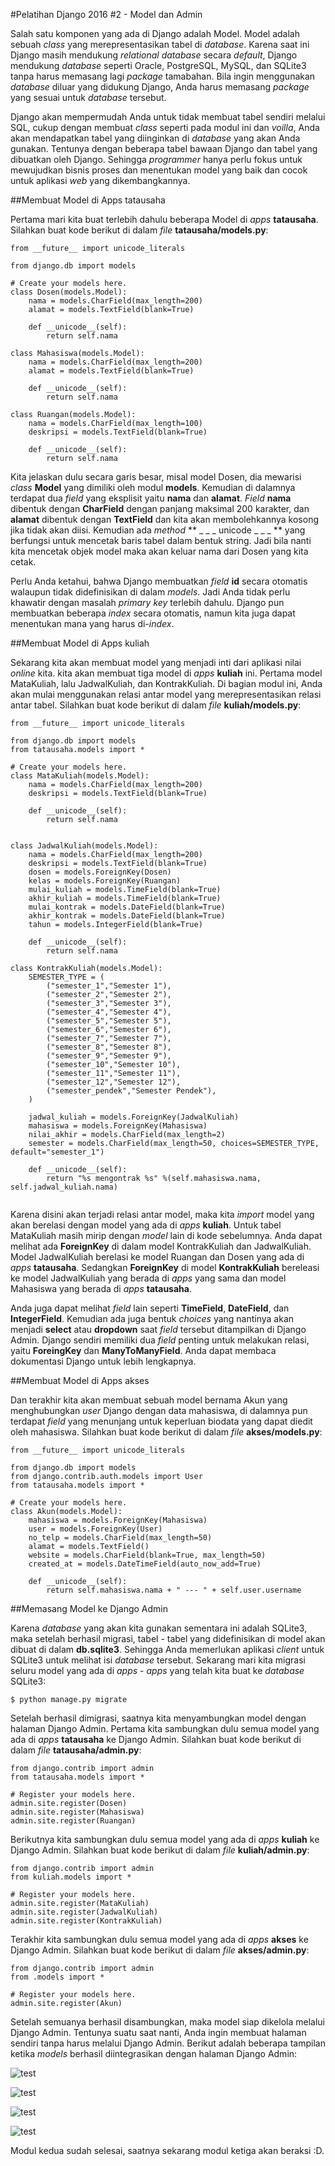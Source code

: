 #Pelatihan Django 2016 #2 - Model dan Admin

Salah satu komponen yang ada di Django adalah Model. Model adalah sebuah *class* yang merepresentasikan tabel di *database*. Karena saat ini Django masih mendukung *relational database* secara *default*, Django mendukung *database* seperti Oracle, PostgreSQL, MySQL, dan SQLite3 tanpa harus memasang lagi *package* tamabahan. Bila ingin menggunakan *database* diluar yang didukung Django, Anda harus memasang *package* yang sesuai untuk *database* tersebut.

Django akan mempermudah Anda untuk tidak membuat tabel sendiri melalui SQL, cukup dengan membuat *class* seperti pada modul ini dan *voilla*, Anda akan mendapatkan tabel yang diinginkan di *database* yang akan Anda gunakan. Tentunya dengan beberapa tabel bawaan Django dan tabel yang dibuatkan oleh Django. Sehingga *programmer* hanya perlu fokus untuk mewujudkan bisnis proses dan menentukan model yang baik dan cocok untuk aplikasi *web* yang dikembangkannya.

##Membuat Model di Apps tatausaha

Pertama mari kita buat terlebih dahulu beberapa Model di *apps* **tatausaha**. Silahkan buat kode berikut di dalam *file* **tatausaha/models.py**:

```
from __future__ import unicode_literals

from django.db import models

# Create your models here.
class Dosen(models.Model):
	nama = models.CharField(max_length=200)
	alamat = models.TextField(blank=True)

	def __unicode__(self):
		return self.nama

class Mahasiswa(models.Model):
	nama = models.CharField(max_length=200)
	alamat = models.TextField(blank=True)

	def __unicode__(self):
		return self.nama
	
class Ruangan(models.Model):
	nama = models.CharField(max_length=100)
	deskripsi = models.TextField(blank=True)

	def __unicode__(self):
		return self.nama
```

Kita jelaskan dulu secara garis besar, misal model Dosen, dia mewarisi *class* **Model** yang dimiliki oleh modul **models**. Kemudian di dalamnya terdapat dua *field* yang eksplisit yaitu **nama** dan **alamat**. *Field* **nama** dibentuk dengan **CharField** dengan panjang maksimal 200 karakter, dan **alamat** dibentuk dengan **TextField** dan kita akan membolehkannya kosong jika tidak akan diisi. Kemudian ada *method* ** _ _ _ unicode _ _ _ ** yang berfungsi untuk mencetak baris tabel dalam bentuk string. Jadi bila nanti kita mencetak objek model maka akan keluar nama dari Dosen yang kita cetak.

Perlu Anda ketahui, bahwa Django membuatkan *field* **id** secara otomatis walaupun tidak didefinisikan di dalam *models*. Jadi Anda tidak perlu khawatir dengan masalah *primary key* terlebih dahulu. Django pun membuatkan beberapa *index* secara otomatis, namun kita juga dapat menentukan mana yang harus di-*index*. 

##Membuat Model di Apps kuliah

Sekarang kita akan membuat model yang menjadi inti dari aplikasi nilai *online* kita. kita akan membuat tiga model di *apps* **kuliah** ini. Pertama model MataKuliah, lalu JadwalKuliah, dan KontrakKuliah. Di bagian modul ini, Anda akan mulai menggunakan relasi antar model yang merepresentasikan relasi antar tabel. Silahkan buat kode berikut di dalam *file* **kuliah/models.py**:

```
from __future__ import unicode_literals

from django.db import models
from tatausaha.models import *

# Create your models here.
class MataKuliah(models.Model):
	nama = models.CharField(max_length=200)
	deskripsi = models.TextField(blank=True)

	def __unicode__(self):
		return self.nama
	

class JadwalKuliah(models.Model):
	nama = models.CharField(max_length=200)
	deskripsi = models.TextField(blank=True)
	dosen = models.ForeignKey(Dosen)
	kelas = models.ForeignKey(Ruangan)
	mulai_kuliah = models.TimeField(blank=True)
	akhir_kuliah = models.TimeField(blank=True)
	mulai_kontrak = models.DateField(blank=True)
	akhir_kontrak = models.DateField(blank=True)
	tahun = models.IntegerField(blank=True)
	
	def __unicode__(self):
		return self.nama
	
class KontrakKuliah(models.Model):
	SEMESTER_TYPE = (
        ("semester_1","Semester 1"),
        ("semester_2","Semester 2"),
        ("semester_3","Semester 3"),
        ("semester_4","Semester 4"),
        ("semester_5","Semester 5"),
        ("semester_6","Semester 6"),
        ("semester_7","Semester 7"),
        ("semester_8","Semester 8"),
        ("semester_9","Semester 9"),
        ("semester_10","Semester 10"),
        ("semester_11","Semester 11"),
        ("semester_12","Semester 12"),
        ("semester_pendek","Semester Pendek"),
    )

	jadwal_kuliah = models.ForeignKey(JadwalKuliah)
	mahasiswa = models.ForeignKey(Mahasiswa)
	nilai_akhir = models.CharField(max_length=2)
	semester = models.CharField(max_length=50, choices=SEMESTER_TYPE, default="semester_1")
	
	def __unicode__(self):
		return "%s mengontrak %s" %(self.mahasiswa.nama, self.jadwal_kuliah.nama)
	
```

Karena disini akan terjadi relasi antar model, maka kita *import* model yang akan berelasi dengan model yang ada di *apps* **kuliah**. Untuk tabel MataKuliah masih mirip dengan *model* lain di kode sebelumnya. Anda dapat melihat ada **ForeignKey** di dalam model KontrakKuliah dan JadwalKuliah. Model JadwalKuliah berelasi ke model Ruangan dan Dosen yang ada di *apps* **tatausaha**. Sedangkan **ForeignKey** di model **KontrakKuliah** bereleasi ke model JadwalKuliah yang berada di *apps* yang sama dan model Mahasiswa yang berada di *apps* **tatausaha**. 

Anda juga dapat melihat *field* lain seperti **TimeField**, **DateField**, dan **IntegerField**. Kemudian ada juga bentuk *choices* yang nantinya akan menjadi **select** atau **dropdown** saat *field* tersebut ditampilkan di Django Admin. Django sendiri memiliki dua *field* penting untuk melakukan relasi, yaitu **ForeingKey** dan **ManyToManyField**. Anda dapat membaca dokumentasi Django untuk lebih lengkapnya.

##Membuat Model di Apps akses

Dan terakhir kita akan membuat sebuah model bernama Akun yang menghubungkan *user* Django dengan data mahasiswa, di dalamnya pun terdapat *field* yang menunjang untuk keperluan biodata yang dapat diedit oleh mahasiswa. Silahkan buat kode berikut di dalam *file* **akses/models.py**:

```
from __future__ import unicode_literals

from django.db import models
from django.contrib.auth.models import User
from tatausaha.models import *

# Create your models here.
class Akun(models.Model):
	mahasiswa = models.ForeignKey(Mahasiswa)
	user = models.ForeignKey(User)
	no_telp = models.CharField(max_length=50)
	alamat = models.TextField()
	website = models.CharField(blank=True, max_length=50)
	created_at = models.DateTimeField(auto_now_add=True)

	def __unicode__(self):
		return self.mahasiswa.nama + " --- " + self.user.username
```

##Memasang Model ke Django Admin

Karena *database* yang akan kita gunakan sementara ini adalah SQLite3, maka setelah berhasil migrasi, tabel - tabel yang didefinisikan di model akan dibuat di dalam **db.sqlite3**. Sehingga Anda memerlukan aplikasi *client* untuk SQLite3 untuk melihat isi *database* tersebut. Sekarang mari kita migrasi seluru model yang ada di *apps* - *apps* yang telah kita buat ke *database* SQLite3:

```
$ python manage.py migrate
```

Setelah berhasil dimigrasi, saatnya kita menyambungkan model dengan halaman Django Admin. Pertama kita sambungkan dulu semua model yang ada di *apps* **tatausaha** ke Django Admin. Silahkan buat kode berikut di dalam *file* **tatausaha/admin.py**:

```
from django.contrib import admin
from tatausaha.models import *

# Register your models here.
admin.site.register(Dosen)
admin.site.register(Mahasiswa)
admin.site.register(Ruangan)
```

Berikutnya kita sambungkan dulu semua model yang ada di *apps* **kuliah** ke Django Admin. Silahkan buat kode berikut di dalam *file* **kuliah/admin.py**:

```
from django.contrib import admin
from kuliah.models import *

# Register your models here.
admin.site.register(MataKuliah)
admin.site.register(JadwalKuliah)
admin.site.register(KontrakKuliah)
```

Terakhir kita sambungkan dulu semua model yang ada di *apps* **akses** ke Django Admin. Silahkan buat kode berikut di dalam *file* **akses/admin.py**:
```
from django.contrib import admin
from .models import *

# Register your models here.
admin.site.register(Akun)
```

Setelah semuanya berhasil disambungkan, maka model siap dikelola melalui Django Admin. Tentunya suatu saat nanti, Anda ingin membuat halaman sendiri tanpa harus melalui Django Admin. Berikut adalah beberapa tampilan ketika *models* berhasil diintegrasikan dengan halaman Django Admin:

![test](screenshot/part2/1.png)

![test](screenshot/part2/2.png)

![test](screenshot/part2/3.png)

![test](screenshot/part2/4.png)


Modul kedua sudah selesai, saatnya sekarang modul ketiga akan beraksi :D.